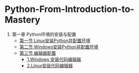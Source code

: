 # Python-From-Introduction-to-Mastery
1. 第一章 Python环境的安装与配置
    - [第一节 Linux安装Python并配置环境](https://github.com/jychenger/Python-From-Introduction-to-Mastery/blob/main/day1/Day1.md)
    - [第二节 Windows安装Python并配置环境](https://github.com/jychenger/Python-From-Introduction-to-Mastery/blob/main/day1/Day2.md)
    - [第三节 编辑器配置](https://github.com/jychenger/Python-From-Introduction-to-Mastery/blob/main/day1/Day3.md)
        - [1.Windows 安装代码编辑器]()
        - [2.Linux安装代码编辑器]()
